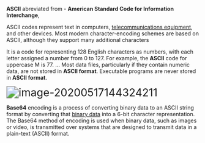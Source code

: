 **ASCII** abreviated from - **American Standard Code for Information Interchange**,

ASCII codes represent text in computers, [telecommunications equipment](https://en.wikipedia.org/wiki/Telecommunications_equipment), and other devices. Most modern character-encoding schemes are based on ASCII, although they support many additional characters

It is a code for representing 128 English characters as numbers, with each letter assigned a number from 0 to 127. For example, the **ASCII** code for uppercase M is 77. ... Most data files, particularly if they contain numeric data, are not stored in **ASCII format**. Executable programs are never stored in **ASCII format**.



<img src="C:\Users\camer\AppData\Roaming\Typora\typora-user-images\image-20200517144324211.png" alt="image-20200517144324211" style="zoom:200%;" />

**Base64** encoding is a process of converting binary data to an ASCII string format by converting that [binary data](https://www.lifewire.com/binary-data-types-in-sql-server-1019807) into a 6-bit character representation. The Base64 method of encoding is used when binary data, such as images or video, is transmitted over systems that are designed to transmit data in a plain-text (ASCII) format.